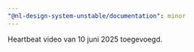 ```yaml
---
"@nl-design-system-unstable/documentation": minor
---
```


Heartbeat video van 10 juni 2025 toegevoegd.
